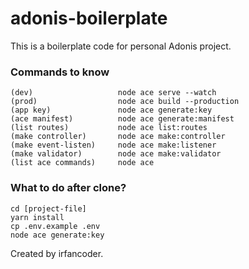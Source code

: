 # adonis-boilerplate

This is a boilerplate code for personal Adonis project. 

### Commands to know 
```
(dev)                   node ace serve --watch 
(prod)                  node ace build --production
(app key)               node ace generate:key
(ace manifest)          node ace generate:manifest
(list routes)           node ace list:routes
(make controller)       node ace make:controller
(make event-listen)     node ace make:listener
(make validator)        node ace make:validator
(list ace commands)     node ace
```

### What to do after clone?
```
cd [project-file]
yarn install
cp .env.example .env
node ace generate:key
```

Created by irfancoder.
